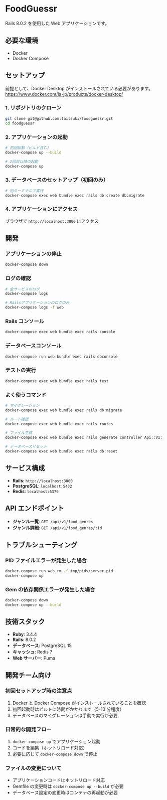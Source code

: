 # FoodGuessr

Rails 8.0.2 を使用した Web アプリケーションです。

## 必要な環境

- Docker
- Docker Compose

## セットアップ

前提として、Docker Desktop がインストールされている必要があります。
https://www.docker.com/ja-jp/products/docker-desktop/

### 1. リポジトリのクローン

```bash
git clone git@github.com:taitsuki/foodguessr.git
cd foodguessr
```

### 2. アプリケーションの起動

```bash
# 初回起動（ビルド含む）
docker-compose up --build

# 2回目以降の起動
docker-compose up
```

### 3. データベースのセットアップ（初回のみ）

```bash
# 別ターミナルで実行
docker-compose exec web bundle exec rails db:create db:migrate
```

### 4. アプリケーションにアクセス

ブラウザで `http://localhost:3000` にアクセス

## 開発

### アプリケーションの停止

```bash
docker-compose down
```

### ログの確認

```bash
# 全サービスのログ
docker-compose logs

# Railsアプリケーションのログのみ
docker-compose logs -f web
```

### Rails コンソール

```bash
docker-compose exec web bundle exec rails console
```

### データベースコンソール

```bash
docker-compose run web bundle exec rails dbconsole
```

### テストの実行

```bash
docker-compose exec web bundle exec rails test
```

### よく使うコマンド

```bash
# マイグレーション
docker-compose exec web bundle exec rails db:migrate

# ルート確認
docker-compose exec web bundle exec rails routes

# ファイル生成
docker-compose exec web bundle exec rails generate controller Api::V1::Users

# データベースリセット
docker-compose exec web bundle exec rails db:reset
```

## サービス構成

- **Rails**: `http://localhost:3000`
- **PostgreSQL**: `localhost:5432`
- **Redis**: `localhost:6379`

## API エンドポイント

- **ジャンル一覧**: `GET /api/v1/food_genres`
- **ジャンル詳細**: `GET /api/v1/food_genres/:id`

## トラブルシューティング

### PID ファイルエラーが発生した場合

```bash
docker-compose run web rm -f tmp/pids/server.pid
docker-compose up
```

### Gem の依存関係エラーが発生した場合

```bash
docker-compose down
docker-compose up --build
```

## 技術スタック

- **Ruby**: 3.4.4
- **Rails**: 8.0.2
- **データベース**: PostgreSQL 15
- **キャッシュ**: Redis 7
- **Web サーバー**: Puma

## 開発チーム向け

### 初回セットアップ時の注意点

1. Docker と Docker Compose がインストールされていることを確認
2. 初回起動時はビルドに時間がかかります（5-10 分程度）
3. データベースのマイグレーションは手動で実行が必要

### 日常的な開発フロー

1. `docker-compose up` でアプリケーション起動
2. コードを編集（ホットリロード対応）
3. 必要に応じて `docker-compose down` で停止

### ファイルの変更について

- アプリケーションコードはホットリロード対応
- Gemfile の変更時は `docker-compose up --build` が必要
- データベース設定の変更時はコンテナの再起動が必要
